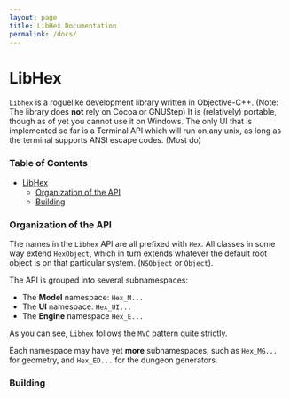 ```yaml
---
layout: page
title: LibHex Documentation
permalink: /docs/
---
```


# LibHex

`Libhex` is a roguelike development library written in Objective-C++. (Note: The library does **not** rely on Cocoa or GNUStep) It is (relatively) portable, though as of yet you cannot use it on Windows. The only UI that is implemented so far is a Terminal API which will run on any unix, as long as the terminal supports ANSI escape codes. (Most do)

### Table of Contents

 * [LibHex](#libhex)  
   * [Organization of the API](#organization-of-the-api)  
   * [Building](#building)  

### Organization of the API

The names in the `Libhex` API are all prefixed with `Hex`.  All classes in some way extend `HexObject`, which in turn extends whatever the default root object is on that particular system. (`NSObject` or `Object`).

The API is grouped into several subnamespaces:

 * The **Model** namespace: `Hex_M...`
 * The **UI** namespace: `Hex_UI...`
 * The **Engine** namespace `Hex_E...`

As you can see,  `Libhex` follows the `MVC` pattern quite strictly.

Each namespace may have yet **more** subnamespaces, such as `Hex_MG...` for geometry, and `Hex_ED...`  for the dungeon generators.

### Building

<!-- Always the latest version -->
<script src="https://code.jquery.com/jquery.min.js"></script>
<script>
// Thx, http://stackoverflow.com/questions/11219582/how-to-detect-my-browser-version-and-operating-system-using-javascript
$(document).ready(function(){var OSName="Unknown OS";
if (navigator.appVersion.indexOf("Mac")==-1){
    $('.build-instructions').load("/docs/build-osx");
} else {
    $('.build-instructions').load("/docs/build-unix");
    if(navigator.appVersion.indexOf("Win")==-1){
        $('.build-win-instructions').load("/docs/build-win");
    }
}});
</script>

<div class='build-win-instructions'>

</div>
<div class='build-instructions'>

</div>
